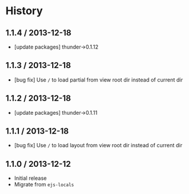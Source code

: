 # History

## 1.1.4 / 2013-12-18

- [update packages] thunder->0.1.12



## 1.1.3 / 2013-12-18

- [bug fix] Use `/` to load partial from view root dir instead of current dir



## 1.1.2 / 2013-12-18

- [update packages] thunder->0.1.11



## 1.1.1 / 2013-12-18

- [bug fix] Use `/` to load layout from view root dir instead of current dir



## 1.1.0 / 2013-12-12

- Initial release
- Migrate from `ejs-locals`
